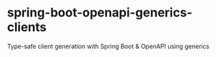 # spring-boot-openapi-generics-clients
Type-safe client generation with Spring Boot &amp; OpenAPI using generics
